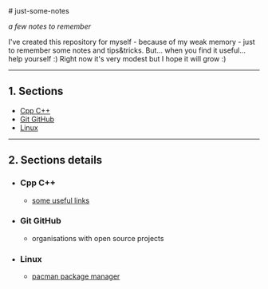 <head>
<style>
article ul ul {
list-style-type: square;
}
</style>
</head>
# just-some-notes

_a few notes to remember_

I've created this repository for myself - because of my weak memory - just to remember some notes and tips&tricks.
But... when you find it useful... help yourself :)
Right now it's very modest but I hope it will grow :)

---

## 1. Sections

- [Cpp C++](#cpp)
- [Git GitHub](#git-github)
- [Linux](#linux)

---

## 2. Sections details

- ### <a name="cpp">Cpp C++</a>

  - [some useful links](./Cpp%20C%2B%2B/useful-links.md)

- ### <a name="git-github">Git GitHub</a>

  - organisations with open source projects

- ### <a name="linux">Linux</a>

  - [pacman package manager](./linux/pacman.md)
